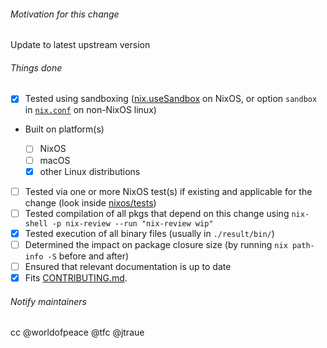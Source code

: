 ###### Motivation for this change
Update to latest upstream version
 
###### Things done
 * [x]  Tested using sandboxing ([nix.useSandbox](http://nixos.org/nixos/manual/options.html#opt-nix.useSandbox) on NixOS, or option `sandbox` in [`nix.conf`](http://nixos.org/nix/manual/#sec-conf-file) on non-NixOS linux)
 * Built on platform(s)
   
   * [ ]  NixOS
   * [ ]  macOS
   * [x]  other Linux distributions
 * [ ]  Tested via one or more NixOS test(s) if existing and applicable for the change (look inside [nixos/tests](https://github.com/NixOS/nixpkgs/blob/master/nixos/tests))
 * [ ]  Tested compilation of all pkgs that depend on this change using `nix-shell -p nix-review --run "nix-review wip"`
 * [x]  Tested execution of all binary files (usually in `./result/bin/`)
 * [ ]  Determined the impact on package closure size (by running `nix path-info -S` before and after)
 * [ ]  Ensured that relevant documentation is up to date
 * [x]  Fits [CONTRIBUTING.md](https://github.com/NixOS/nixpkgs/blob/master/.github/CONTRIBUTING.md).
 
###### Notify maintainers
cc @worldofpeace @tfc @jtraue
